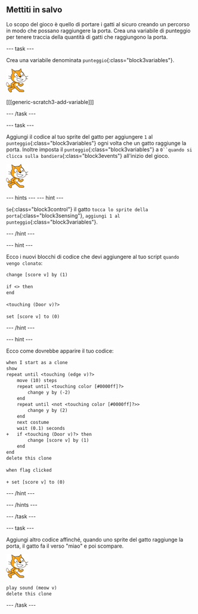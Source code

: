 ## Mettiti in salvo

Lo scopo del gioco è quello di portare i gatti al sicuro creando un percorso in modo che possano raggiungere la porta. Crea una variabile di punteggio per tenere traccia della quantità di gatti che raggiungono la porta.

\--- task \---

Crea una variabile denominata `punteggio`{:class="block3variables"}.

![Sprite gatto](images/cat-sprite.png)

[[[generic-scratch3-add-variable]]]

\--- /task \---

\--- task \---

Aggiungi il codice al tuo sprite del gatto per aggiungere `1` al `punteggio`{:class="block3variables"} ogni volta che un gatto raggiunge la porta. Inoltre imposta il `punteggio`{:class="block3variables"} a `0``quando si clicca sulla bandiera`{:class="block3events"} all'inizio del gioco.

![Sprite gatto](images/cat-sprite.png)

\--- hints \--- \--- hint \---

`Se`{:class="block3control"} il gatto `tocca lo sprite della porta`{:class="block3sensing"}, `aggiungi 1 al punteggio`{:class="block3variables"}.

\--- /hint \---

\--- hint \---

Ecco i nuovi blocchi di codice che devi aggiungere al tuo script `quando vengo clonato`:

```blocks3
change [score v] by (1)

if <> then
end

<touching (Door v)?>

set [score v] to (0)
```

\--- /hint \---

\--- hint \---

Ecco come dovrebbe apparire il tuo codice:

```blocks3
when I start as a clone
show
repeat until <touching (edge v)?>
    move (10) steps
    repeat until <touching color [#0000ff]?>
        change y by (-2)
    end
    repeat until <not <touching color [#0000ff]?>>
        change y by (2)
    end
    next costume
    wait (0.1) seconds
+   if <touching (Door v)?> then
        change [score v] by (1)
    end
end
delete this clone

when flag clicked

+ set [score v] to (0)
```

\--- /hint \---

\--- /hints \---

\--- /task \---

\--- task \---

Aggiungi altro codice affinché, quando uno sprite del gatto raggiunge la porta, il gatto fa il verso "miao" e poi scompare.

![Sprite gatto](images/cat-sprite.png)

```blocks3
play sound (meow v)
delete this clone
```

\--- /task \---